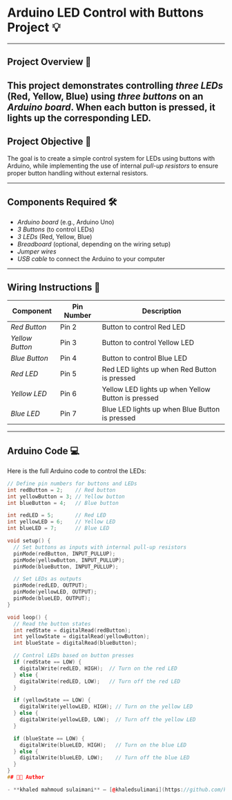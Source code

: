 # Arduino LED Control with Buttons Project 💡
---
## Project Overview 🚀

This project demonstrates controlling *three LEDs* (Red, Yellow, Blue) using *three buttons* on an *Arduino board*. When each button is pressed, it lights up the corresponding LED.
---
## Project Objective 🎯

The goal is to create a simple control system for LEDs using buttons with Arduino, while implementing the use of internal *pull-up resistors* to ensure proper button handling without external resistors.

---

## Components Required 🛠

- *Arduino board* (e.g., Arduino Uno)
- *3 Buttons* (to control LEDs)
- *3 LEDs* (Red, Yellow, Blue)
- *Breadboard* (optional, depending on the wiring setup)
- *Jumper wires*
- *USB cable* to connect the Arduino to your computer

---

## Wiring Instructions 🔌

| Component         | Pin Number | Description            |
|-------------------|------------|------------------------|
| *Red Button*    | Pin 2      | Button to control Red LED |
| *Yellow Button* | Pin 3      | Button to control Yellow LED |
| *Blue Button*   | Pin 4      | Button to control Blue LED |
| *Red LED*       | Pin 5      | Red LED lights up when Red Button is pressed |
| *Yellow LED*    | Pin 6      | Yellow LED lights up when Yellow Button is pressed |
| *Blue LED*      | Pin 7      | Blue LED lights up when Blue Button is pressed |


---

## Arduino Code 💻

Here is the full Arduino code to control the LEDs:

```cpp
// Define pin numbers for buttons and LEDs
int redButton = 2;    // Red button
int yellowButton = 3; // Yellow button
int blueButton = 4;   // Blue button

int redLED = 5;       // Red LED
int yellowLED = 6;    // Yellow LED
int blueLED = 7;      // Blue LED

void setup() {
  // Set buttons as inputs with internal pull-up resistors
  pinMode(redButton, INPUT_PULLUP);
  pinMode(yellowButton, INPUT_PULLUP);
  pinMode(blueButton, INPUT_PULLUP);

  // Set LEDs as outputs
  pinMode(redLED, OUTPUT);
  pinMode(yellowLED, OUTPUT);
  pinMode(blueLED, OUTPUT);
}

void loop() {
  // Read the button states
  int redState = digitalRead(redButton);
  int yellowState = digitalRead(yellowButton);
  int blueState = digitalRead(blueButton);

  // Control LEDs based on button presses
  if (redState == LOW) {
    digitalWrite(redLED, HIGH);  // Turn on the red LED
  } else {
    digitalWrite(redLED, LOW);   // Turn off the red LED
  }

  if (yellowState == LOW) {
    digitalWrite(yellowLED, HIGH); // Turn on the yellow LED
  } else {
    digitalWrite(yellowLED, LOW);  // Turn off the yellow LED
  }

  if (blueState == LOW) {
    digitalWrite(blueLED, HIGH);   // Turn on the blue LED
  } else {
    digitalWrite(blueLED, LOW);    // Turn off the blue LED
  }
}
## 🧑‍💻 Author

- **khaled mahmoud sulaimani** – [@khaledsulimani](https://github.com/khaledsulimani)
